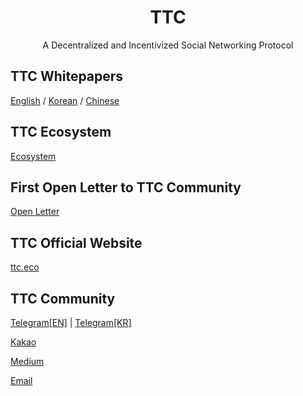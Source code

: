 
<h1 align="center">TTC</h1>
<p align="center" class="version">A Decentralized and Incentivized Social Networking Protocol</p>

## TTC Whitepapers

[English](https://d1u6eqogwsdivn.cloudfront.net/whitepaper/TTC_Whitepaper_EN.pdf) / [Korean](https://d1u6eqogwsdivn.cloudfront.net/whitepaper/TTC_Whitepaper_KR.pdf) / [Chinese](https://d1u6eqogwsdivn.cloudfront.net/whitepaper/TTC_Whitepaper_CHS.pdf) 

## TTC Ecosystem

[Ecosystem](https://d1u6eqogwsdivn.cloudfront.net/whitepaper/TTC_Ecosystem_v01_EN.pdf)

## First Open Letter to TTC Community

[Open Letter](https://github.com/TTCECO/Documentation/blob/master/first_open_letter_to_TTC_community.md)

## TTC Official Website

[ttc.eco](https://ttc.eco)

## TTC Community

[Telegram[EN]](https://t.me/ttc_en) | [Telegram[KR]](https://t.me/ttc_kr)

[Kakao](https://open.kakao.com/o/gc359CM)

[Medium](https://medium.com/@ttc.eco)

[Email](mailto:official@tte.eco)
